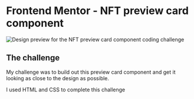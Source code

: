 # Frontend Mentor - NFT preview card component

![Design preview for the NFT preview card component coding challenge](./nft-preview-card-component-main/nft-preview-card-component-main/design/desktop-preview.jpg)



## The challenge

My challenge was to build out this preview card component and get it looking as close to the design as possible.

I used HTML and CSS to complete this challenge
